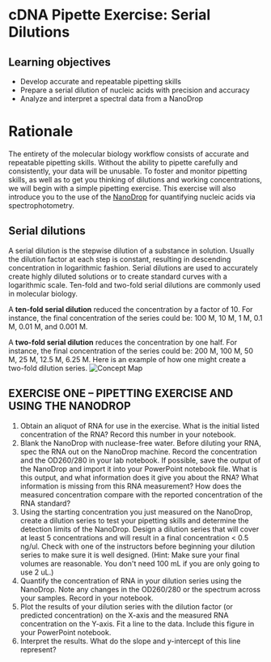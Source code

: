 # cDNA Pipette Exercise: Serial Dilutions 

## Learning objectives
- Develop accurate and repeatable pipetting skills
- Prepare a serial dilution of nucleic acids with precision and accuracy
- Analyze and interpret a spectral data from a NanoDrop

# Rationale 
The entirety of the molecular biology workflow consists of accurate and repeatable pipetting skills.  Without the ability to pipette carefully and consistently, your data will be unusable.  To foster and monitor pipetting skills, as well as to get you thinking of dilutions and working concentrations, we will begin with a simple pipetting exercise.  This exercise will also introduce you to the use of the [NanoDrop](http://www.nanodrop.com) for quantifying nucleic acids via spectrophotometry.

## Serial dilutions
A serial dilution is the stepwise dilution of a substance in solution. Usually the dilution factor at each step is constant, resulting in descending concentration in logarithmic fashion. Serial dilutions are used to accurately create highly diluted solutions or to create standard curves with a logarithmic scale. Ten-fold and two-fold serial dilutions are commonly used in molecular biology.

A **ten-fold serial dilution** reduced the concentration by a factor of 10. For instance, the final concentration of the series could be: 100 M, 10 M, 1 M, 0.1 M, 0.01 M, and  0.001 M. 

A **two-fold serial dilution** reduces the concentration by one half. For instance, the final concentration of the series could be: 200 M, 100 M, 50 M, 25 M, 12.5 M, 6.25 M. Here is an example of how one might create a two-fold dilution series.
![Concept Map](figures/serial_dilution.png)


## EXERCISE ONE – PIPETTING EXERCISE AND USING THE NANODROP

1.	Obtain an aliquot of RNA for use in the exercise.  What is the initial listed concentration of the RNA?  Record this number in your notebook.
2.	Blank the NanoDrop with nuclease-free water. Before diluting your RNA, spec the RNA out on the NanoDrop machine. Record the concentration and the OD260/280 in your lab notebook.  If possible, save the output of the NanoDrop and import it into your PowerPoint notebook file.  What is this output, and what information does it give you about the RNA?  What information is missing from this RNA measurement?  How does the measured concentration compare with the reported concentration of the RNA standard?
3.	Using the starting concentration you just measured on the NanoDrop, create a dilution series to test your pipetting skills and determine the detection limits of the NanoDrop. Design a dilution series that will cover at least 5 concentrations and will result in a final concentration < 0.5 ng/ul.  Check with one of the instructors before beginning your dilution series to make sure it is well designed. (Hint: Make sure your final volumes are reasonable. You don't need 100 mL if you are only going to use 2 uL.)
4.	Quantify the concentration of RNA in your dilution series using the NanoDrop. Note any changes in the OD260/280 or the spectrum across your samples. Record in your notebook.
5.	Plot the results of your dilution series with the dilution factor (or predicted concentration) on the X-axis and the measured RNA concentration on the Y-axis.  Fit a line to the data. Include this figure in your PowerPoint notebook.  
6.	Interpret the results.  What do the slope and y-intercept of this line represent?
